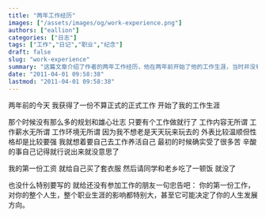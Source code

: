 ```yaml
---
title: "两年工作经历"
images: ["/assets/images/og/work-experience.png"]
authors: ["eallion"]
categories: ["日志"]
tags: ["工作","日记","职业","纪念"]
draft: false
slug: "work-experience"
summary: "这篇文章介绍了作者的两年工作经历，他在两年前开始了他的工作生涯，当时并没有太多的规划和雄心壮志，只是想有个工作做来养活自己。他开始时受了很多苦，但依然坚持下来。他提醒还未参加工作的朋友，第一份工作对整个人生和职业生涯都有很大的影响，甚至可能决定了人生的发展方向。"
date: "2011-04-01 09:58:38"
lastmod: "2011-04-01 09:58:38"
---
```


两年前的今天
我获得了一份不算正式的正式工作
开始了我的工作生涯

那个时候没有那么多的规划和雄心壮志
只要有个工作做就行了
工作内容无所谓
工作薪水无所谓
工作环境无所谓
因为我不想老是天天玩来玩去的
外表比较温顺但性格却是比较要强
我就想着要自己去工作养活自己
最初的时候确实受了很多苦
辛酸的事自己记得就行说出来就没意思了

我的第一份工资
就给自己买了套衣服
然后请同学和老乡吃了一顿饭
就没了

也没什么特别要写的
就给还没有参加工作的朋友一句忠告吧：
你的第一份工作，对你的整个人生，整个职业生涯的影响都特别大，甚至它可能决定了你的人生发展方向。
